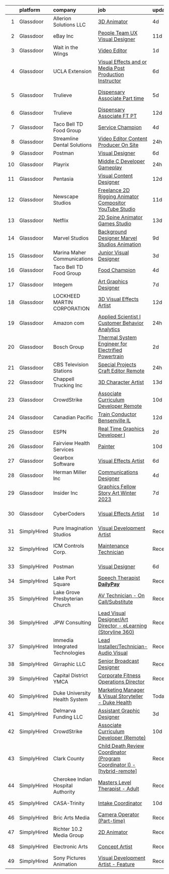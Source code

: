 

|    | platform    | company                            | job                                                                                                                                                                                                                                                                                                                                                                                                                                                                                                                                                                                                                                                                                                                                                                                                                                                                                                                                                                                                                                                                                                                                                                                                                                                                                                                                                                                                                                                                      | update_time   | location             |
|---:|:------------|:-----------------------------------|:-------------------------------------------------------------------------------------------------------------------------------------------------------------------------------------------------------------------------------------------------------------------------------------------------------------------------------------------------------------------------------------------------------------------------------------------------------------------------------------------------------------------------------------------------------------------------------------------------------------------------------------------------------------------------------------------------------------------------------------------------------------------------------------------------------------------------------------------------------------------------------------------------------------------------------------------------------------------------------------------------------------------------------------------------------------------------------------------------------------------------------------------------------------------------------------------------------------------------------------------------------------------------------------------------------------------------------------------------------------------------------------------------------------------------------------------------------------------------|:--------------|:---------------------|
|  1 | Glassdoor   | Allerion Solutions LLC             | [3D Animator](https://www.glassdoor.com/partner/jobListing.htm?pos=118&ao=1136043&s=58&guid=0000018311b552d790420e8f03ecb1b5&src=GD_JOB_AD&t=SR&vt=w&ea=1&cs=1_86ce1ff1&cb=1662449439848&jobListingId=1008111219432&jrtk=3-0-1gc8raknpia0g801-1gc8rako82a4k000-6980242c01fa97b2-)                                                                                                                                                                                                                                                                                                                                                                                                                                                                                                                                                                                                                                                                                                                                                                                                                                                                                                                                                                                                                                                                                                                                                                                        | 4d            | Remote               |
|  2 | Glassdoor   | eBay Inc                           | [People Team UX Visual Designer](https://www.glassdoor.com/partner/jobListing.htm?pos=114&ao=1136043&s=58&guid=0000018311b552d790420e8f03ecb1b5&src=GD_JOB_AD&t=SR&vt=w&cs=1_968d2e53&cb=1662449439847&jobListingId=1008094027597&jrtk=3-0-1gc8raknpia0g801-1gc8rako82a4k000-49080d9b0f98cf1d-)                                                                                                                                                                                                                                                                                                                                                                                                                                                                                                                                                                                                                                                                                                                                                                                                                                                                                                                                                                                                                                                                                                                                                                          | 11d           | Salt Lake City, UT   |
|  3 | Glassdoor   | Wait in the Wings                  | [Video Editor](https://www.glassdoor.com/partner/jobListing.htm?pos=111&ao=1136043&s=58&guid=0000018311b552d790420e8f03ecb1b5&src=GD_JOB_AD&t=SR&vt=w&ea=1&cs=1_b5f2d369&cb=1662449439846&jobListingId=1008117095628&jrtk=3-0-1gc8raknpia0g801-1gc8rako82a4k000-dd36f08c439125e0-)                                                                                                                                                                                                                                                                                                                                                                                                                                                                                                                                                                                                                                                                                                                                                                                                                                                                                                                                                                                                                                                                                                                                                                                       | 1d            | Remote               |
|  4 | Glassdoor   | UCLA Extension                     | [Visual Effects and or Media Post Production Instructor](https://www.glassdoor.com/partner/jobListing.htm?pos=108&ao=1136043&s=58&guid=0000018311b552d790420e8f03ecb1b5&src=GD_JOB_AD&t=SR&vt=w&ea=1&cs=1_232c4b80&cb=1662449439846&jobListingId=1008104587675&jrtk=3-0-1gc8raknpia0g801-1gc8rako82a4k000-bf0b009795d16ed5-)                                                                                                                                                                                                                                                                                                                                                                                                                                                                                                                                                                                                                                                                                                                                                                                                                                                                                                                                                                                                                                                                                                                                             | 6d            | Los Angeles, CA      |
|  5 | Glassdoor   | Trulieve                           | [Dispensary Associate Part time](https://www.glassdoor.com/partner/jobListing.htm?pos=129&ao=1136043&s=58&guid=0000018311b552d790420e8f03ecb1b5&src=GD_JOB_AD&t=SR&vt=w&cs=1_be983558&cb=1662449439850&jobListingId=1008107749548&jrtk=3-0-1gc8raknpia0g801-1gc8rako82a4k000-4fe327cf826018e9-)                                                                                                                                                                                                                                                                                                                                                                                                                                                                                                                                                                                                                                                                                                                                                                                                                                                                                                                                                                                                                                                                                                                                                                          | 5d            | Fort Lauderdale, FL  |
|  6 | Glassdoor   | Trulieve                           | [Dispensary Associate   FT   PT](https://www.glassdoor.com/partner/jobListing.htm?pos=127&ao=1136043&s=58&guid=0000018311b552d790420e8f03ecb1b5&src=GD_JOB_AD&t=SR&vt=w&cs=1_cba5f004&cb=1662449439850&jobListingId=1008092357215&jrtk=3-0-1gc8raknpia0g801-1gc8rako82a4k000-5fd2e9057f8c563b-)                                                                                                                                                                                                                                                                                                                                                                                                                                                                                                                                                                                                                                                                                                                                                                                                                                                                                                                                                                                                                                                                                                                                                                          | 12d           | Sierra Vista, AZ     |
|  7 | Glassdoor   | Taco Bell   TD Food Group          | [Service Champion](https://www.glassdoor.com/partner/jobListing.htm?pos=120&ao=1136043&s=58&guid=0000018311b552d790420e8f03ecb1b5&src=GD_JOB_AD&t=SR&vt=w&ea=1&cs=1_596bcae0&cb=1662449439848&jobListingId=1008110658157&jrtk=3-0-1gc8raknpia0g801-1gc8rako82a4k000-4e7644dc2357b38b-)                                                                                                                                                                                                                                                                                                                                                                                                                                                                                                                                                                                                                                                                                                                                                                                                                                                                                                                                                                                                                                                                                                                                                                                   | 4d            | Agat, GU             |
|  8 | Glassdoor   | Streamline Dental Solutions        | [Video Editor Content Producer  On Site ](https://www.glassdoor.com/partner/jobListing.htm?pos=121&ao=1136043&s=58&guid=0000018311b552d790420e8f03ecb1b5&src=GD_JOB_AD&t=SR&vt=w&ea=1&cs=1_0f5a5234&cb=1662449439848&jobListingId=1008119501710&jrtk=3-0-1gc8raknpia0g801-1gc8rako82a4k000-3cca6ddc2d427f23-)                                                                                                                                                                                                                                                                                                                                                                                                                                                                                                                                                                                                                                                                                                                                                                                                                                                                                                                                                                                                                                                                                                                                                            | 24h           | Las Vegas, NV        |
|  9 | Glassdoor   | Postman                            | [Visual Designer](https://www.glassdoor.com/partner/jobListing.htm?pos=122&ao=1136043&s=58&guid=0000018311b552d790420e8f03ecb1b5&src=GD_JOB_AD&t=SR&vt=w&cs=1_9ba62f33&cb=1662449439849&jobListingId=1008104125295&jrtk=3-0-1gc8raknpia0g801-1gc8rako82a4k000-9d7b695bc4bc07c7-)                                                                                                                                                                                                                                                                                                                                                                                                                                                                                                                                                                                                                                                                                                                                                                                                                                                                                                                                                                                                                                                                                                                                                                                         | 6d            | Remote               |
| 10 | Glassdoor   | Playrix                            | [Middle C   Developer  Gameplay ](https://www.glassdoor.com/partner/jobListing.htm?pos=113&ao=1136043&s=58&guid=0000018311b552d790420e8f03ecb1b5&src=GD_JOB_AD&t=SR&vt=w&cs=1_4c7efc2f&cb=1662449439847&jobListingId=1008118610670&jrtk=3-0-1gc8raknpia0g801-1gc8rako82a4k000-3eeb4ef8963d6341-)                                                                                                                                                                                                                                                                                                                                                                                                                                                                                                                                                                                                                                                                                                                                                                                                                                                                                                                                                                                                                                                                                                                                                                         | 24h           | Remote               |
| 11 | Glassdoor   | Pentasia                           | [Visual Content Designer](https://www.glassdoor.com/partner/jobListing.htm?pos=112&ao=1136043&s=58&guid=0000018311b552d790420e8f03ecb1b5&src=GD_JOB_AD&t=SR&vt=w&cs=1_065dac8b&cb=1662449439847&jobListingId=1008091237576&jrtk=3-0-1gc8raknpia0g801-1gc8rako82a4k000-8f7fba7587cd0d9a-)                                                                                                                                                                                                                                                                                                                                                                                                                                                                                                                                                                                                                                                                                                                                                                                                                                                                                                                                                                                                                                                                                                                                                                                 | 12d           | Remote               |
| 12 | Glassdoor   | Newscape Studios                   | [Freelance 2D Rigging Animator Compositor YouTube Studio](https://www.glassdoor.com/partner/jobListing.htm?pos=124&ao=1136043&s=58&guid=0000018311b552d790420e8f03ecb1b5&src=GD_JOB_AD&t=SR&vt=w&ea=1&cs=1_bfd96f09&cb=1662449439849&jobListingId=1008094767544&jrtk=3-0-1gc8raknpia0g801-1gc8rako82a4k000-6926caafbf5b3d3f-)                                                                                                                                                                                                                                                                                                                                                                                                                                                                                                                                                                                                                                                                                                                                                                                                                                                                                                                                                                                                                                                                                                                                            | 11d           | Remote               |
| 13 | Glassdoor   | Netflix                            | [2D Spine Animator   Games Studio](https://www.glassdoor.com/partner/jobListing.htm?pos=117&ao=1136043&s=58&guid=0000018311b552d790420e8f03ecb1b5&src=GD_JOB_AD&t=SR&vt=w&cs=1_031ba861&cb=1662449439848&jobListingId=1008089102693&jrtk=3-0-1gc8raknpia0g801-1gc8rako82a4k000-1548ff48dac3d517-)                                                                                                                                                                                                                                                                                                                                                                                                                                                                                                                                                                                                                                                                                                                                                                                                                                                                                                                                                                                                                                                                                                                                                                        | 13d           | Remote               |
| 14 | Glassdoor   | Marvel Studios                     | [Background Designer   Marvel Studios Animation](https://www.glassdoor.com/partner/jobListing.htm?pos=116&ao=1136043&s=58&guid=0000018311b552d790420e8f03ecb1b5&src=GD_JOB_AD&t=SR&vt=w&cs=1_53fb9707&cb=1662449439847&jobListingId=1008098248766&jrtk=3-0-1gc8raknpia0g801-1gc8rako82a4k000-549b305f52acca06-)                                                                                                                                                                                                                                                                                                                                                                                                                                                                                                                                                                                                                                                                                                                                                                                                                                                                                                                                                                                                                                                                                                                                                          | 9d            | Burbank, CA          |
| 15 | Glassdoor   | Marina Maher Communications        | [Junior Visual Designer](https://www.glassdoor.com/partner/jobListing.htm?pos=110&ao=1136043&s=58&guid=0000018311b552d790420e8f03ecb1b5&src=GD_JOB_AD&t=SR&vt=w&cs=1_6a4560f5&cb=1662449439846&jobListingId=1008114853442&jrtk=3-0-1gc8raknpia0g801-1gc8rako82a4k000-eea2bccc1198218f-)                                                                                                                                                                                                                                                                                                                                                                                                                                                                                                                                                                                                                                                                                                                                                                                                                                                                                                                                                                                                                                                                                                                                                                                  | 3d            | New York, NY         |
| 16 | Glassdoor   | Taco Bell   TD Food Group          | [Food Champion](https://www.glassdoor.com/partner/jobListing.htm?pos=107&ao=1136043&s=58&guid=0000018311b552d790420e8f03ecb1b5&src=GD_JOB_AD&t=SR&vt=w&ea=1&cs=1_4254de09&cb=1662449439846&jobListingId=1008110643389&jrtk=3-0-1gc8raknpia0g801-1gc8rako82a4k000-bd1384cc15115f9d-)                                                                                                                                                                                                                                                                                                                                                                                                                                                                                                                                                                                                                                                                                                                                                                                                                                                                                                                                                                                                                                                                                                                                                                                      | 4d            | Agat, GU             |
| 17 | Glassdoor   | Integem                            | [Art Graphics Designer](https://www.glassdoor.com/partner/jobListing.htm?pos=115&ao=1136043&s=58&guid=0000018311b552d790420e8f03ecb1b5&src=GD_JOB_AD&t=SR&vt=w&ea=1&cs=1_a44296f4&cb=1662449439847&jobListingId=1008102053275&jrtk=3-0-1gc8raknpia0g801-1gc8rako82a4k000-db0b9712246398b2-)                                                                                                                                                                                                                                                                                                                                                                                                                                                                                                                                                                                                                                                                                                                                                                                                                                                                                                                                                                                                                                                                                                                                                                              | 7d            | Remote               |
| 18 | Glassdoor   | LOCKHEED MARTIN CORPORATION        | [3D Visual Effects Artist](https://www.glassdoor.com/partner/jobListing.htm?pos=106&ao=1136043&s=58&guid=0000018311b552d790420e8f03ecb1b5&src=GD_JOB_AD&t=SR&vt=w&cs=1_c333a4c2&cb=1662449439846&jobListingId=1008092483685&jrtk=3-0-1gc8raknpia0g801-1gc8rako82a4k000-5797e30474f48f0f-)                                                                                                                                                                                                                                                                                                                                                                                                                                                                                                                                                                                                                                                                                                                                                                                                                                                                                                                                                                                                                                                                                                                                                                                | 12d           | Englewood, CO        |
| 19 | Glassdoor   | Amazon com                         | [Applied Scientist I  Customer Behavior Analytics](https://www.glassdoor.com/partner/jobListing.htm?pos=102&ao=1110586&s=58&guid=0000018311b552d790420e8f03ecb1b5&src=GD_JOB_AD&t=SR&vt=w&cs=1_49d4aa7a&cb=1662449439845&jobListingId=1008118976731&cpc=47CFDC01B3F81FAC&jrtk=3-0-1gc8raknpia0g801-1gc8rako82a4k000-830da5ef33ddabb3--6NYlbfkN0CKJOvZ2V5IrJ1cL6f27LnM8XR4tisTi-a8V3t-dR9dwsgFRvlGUQc2Ve2CGI8d6VN_DkzEtpJvFHrUAkbf_wcxpjiXWbYKqY4dx4DoTrVZcqD0U9iffJssVSxt1xmRFr-vb6QMDjUtu9w6Xajj8gERLjDpV1sUxt6EFbzLkdu5hS1P2VWKE2-keNSzjoG22zoJobHG6wj31N2HuBg8lxT_IPJgMIMjHbLI-0sR9m6L3JeRvYAlgsNj083I64asBYxRGEAhGrkia-6FmPFPInj0_g21kiZWKoGgu9vKVBis_QQRiAr1hoODsZiUE7qCDoOuHra6aHBIsggS6X2KlCt4nCeJsbPbDZCIwEP8bvi779yD8wcd_X44YQxF6aqQ1iEvQz7rGt2rwalUapbOspVZxLFtqdBiebOfukc1qykcKorv0ai-rD49TN8IFribL3M%3D)                                                                                                                                                                                                                                                                                                                                                                                                                                                                                                                                                                                                                                                     | 24h           | Sunnyvale, CA        |
| 20 | Glassdoor   | Bosch Group                        | [Thermal System Engineer for Electrified Powertrain](https://www.glassdoor.com/partner/jobListing.htm?pos=103&ao=1110586&s=58&guid=0000018311b552d790420e8f03ecb1b5&src=GD_JOB_AD&t=SR&vt=w&cs=1_eba1c410&cb=1662449439845&jobListingId=1008115704705&cpc=8795CF9063CD573D&jrtk=3-0-1gc8raknpia0g801-1gc8rako82a4k000-0dba0c78ec525a0a--6NYlbfkN0C6GWNaujYxALY5cE2_tEHrxFJ_nxpjx3wh1ke1yD6QSF_gWAnu0BYVuiTyHJRAlUHK_lar3HCi2VV5w5qHgocMS8UIUCkpz49QRtD1tBDdkw-QmxQPDFbghylbFwQQB7aRRLDdzZYSvN7I7PCjbxU650tgSaglUb_PfzKSmMlOFmOQ7EiR85g5P6wKoLOAX-8D3OqIMVrUPItwwy814H1FVQKil43n9iZokg5kujB3NE5pSY_vc14VaIWPF1AMk83_0fRJoygJ-3piu1XGlPVlX7dzsshXRW6e51CWyzyegDXtVt-9IVtJNwzNSolYTB7ujvCyjYvWsPKy8S2JuHsz5D8s68xQSbR2Xx4vWR-tT5ekwO3TG3CJc0g4tYavS3KHKo0m0ML3pyLA0NBrAg81ep9MBpyqAyXvZyyBFkbA8nRCoKT9Cls1xO9e_3WhFrGKDZazNNCXGIUjR2GNzbajfDDfa0zBO7XNqZvtb0qTCIfiG6IT6xCT4SpbGjSi3EJk-WZiZLGy87-OdiSguGqU9wEgkTEjVzUDk0PSQCyETcW_Mi8XEZ7IeYqMxoRGbbo_Alt2VnY5155r5c45KTYikyAyvYfB-eS2hX-zB0zniSxRRKnkzDPnpkqphIRzWiZ5ialj6oO6cQoiMqk8MidTbLv5lOfEU31FpEQXvCitScPUasA8SGi1wX8hZ2kJ8V05dXou8Cz6v4uSUjvsGg_Iw0WZTETum7R08AiNplp_RMETEo1TJy7joTOVOdcWhF1woKSmrvADifWHYZsEWSkPM6s1tnNE92OJULLD32qmlrFnoS5s2If32sKCAYPJZfVGCQka0iLngTHzVxjcty3RovzSWPuwSwMsM8pNgHPn8IoRWYNWT8sHHtE1Qf2qZoAeBGkT1Ur_oK_rSxA3heP1M2fULPZ34YZR3eeyfPF_XNXyb7D-pR-J28hLo6f1G3llXbfOKEVLXRaNz_JAto1I_rGqxisqbDNPaucuEaDb5JuoCPu3WOwpJNBqiC-JFfcSVcRZKPrAdC3atdcMTZk38TtZyUOJ2y0aR2PUyxAPUnsy7vrNMXUC) | 2d            | Farmington Hills, MI |
| 21 | Glassdoor   | CBS Television Stations            | [Special Projects Craft Editor  Remote ](https://www.glassdoor.com/partner/jobListing.htm?pos=105&ao=1136043&s=58&guid=0000018311b552d790420e8f03ecb1b5&src=GD_JOB_AD&t=SR&vt=w&cs=1_572279db&cb=1662449439846&jobListingId=1008119618802&jrtk=3-0-1gc8raknpia0g801-1gc8rako82a4k000-843723d65af0a502-)                                                                                                                                                                                                                                                                                                                                                                                                                                                                                                                                                                                                                                                                                                                                                                                                                                                                                                                                                                                                                                                                                                                                                                  | 24h           | New York, NY         |
| 22 | Glassdoor   | Chappell Trucking Inc              | [3D Character Artist](https://www.glassdoor.com/partner/jobListing.htm?pos=126&ao=1136043&s=58&guid=0000018311b552d790420e8f03ecb1b5&src=GD_JOB_AD&t=SR&vt=w&ea=1&cs=1_2f453a50&cb=1662449439850&jobListingId=1008089297200&jrtk=3-0-1gc8raknpia0g801-1gc8rako82a4k000-dff0559f499c050f-)                                                                                                                                                                                                                                                                                                                                                                                                                                                                                                                                                                                                                                                                                                                                                                                                                                                                                                                                                                                                                                                                                                                                                                                | 13d           | Remote               |
| 23 | Glassdoor   | CrowdStrike                        | [Associate Curriculum Developer  Remote ](https://www.glassdoor.com/partner/jobListing.htm?pos=123&ao=1136043&s=58&guid=0000018311b552d790420e8f03ecb1b5&src=GD_JOB_AD&t=SR&vt=w&cs=1_8d7c5d11&cb=1662449439849&jobListingId=1008097685858&jrtk=3-0-1gc8raknpia0g801-1gc8rako82a4k000-131494aadce60384-)                                                                                                                                                                                                                                                                                                                                                                                                                                                                                                                                                                                                                                                                                                                                                                                                                                                                                                                                                                                                                                                                                                                                                                 | 10d           | Remote               |
| 24 | Glassdoor   | Canadian Pacific                   | [Train Conductor   Bensenville  IL](https://www.glassdoor.com/partner/jobListing.htm?pos=128&ao=1136043&s=58&guid=0000018311b552d790420e8f03ecb1b5&src=GD_JOB_AD&t=SR&vt=w&cs=1_c5b39fc2&cb=1662449439850&jobListingId=1008092243223&jrtk=3-0-1gc8raknpia0g801-1gc8rako82a4k000-3bb6cebde2649adb-)                                                                                                                                                                                                                                                                                                                                                                                                                                                                                                                                                                                                                                                                                                                                                                                                                                                                                                                                                                                                                                                                                                                                                                       | 12d           | Bensenville, IL      |
| 25 | Glassdoor   | ESPN                               | [Real Time Graphics Developer I](https://www.glassdoor.com/partner/jobListing.htm?pos=125&ao=1136043&s=58&guid=0000018311b552d790420e8f03ecb1b5&src=GD_JOB_AD&t=SR&vt=w&cs=1_59b98ca4&cb=1662449439849&jobListingId=1008115460640&jrtk=3-0-1gc8raknpia0g801-1gc8rako82a4k000-877d23318fd1bacd-)                                                                                                                                                                                                                                                                                                                                                                                                                                                                                                                                                                                                                                                                                                                                                                                                                                                                                                                                                                                                                                                                                                                                                                          | 2d            | Bristol, CT          |
| 26 | Glassdoor   | Fairview Health Services           | [Painter](https://www.glassdoor.com/partner/jobListing.htm?pos=109&ao=1136043&s=58&guid=0000018311b552d790420e8f03ecb1b5&src=GD_JOB_AD&t=SR&vt=w&cs=1_2126be61&cb=1662449439846&jobListingId=1008097823904&jrtk=3-0-1gc8raknpia0g801-1gc8rako82a4k000-31951e194535eb39-)                                                                                                                                                                                                                                                                                                                                                                                                                                                                                                                                                                                                                                                                                                                                                                                                                                                                                                                                                                                                                                                                                                                                                                                                 | 10d           | Maplewood, MN        |
| 27 | Glassdoor   | Gearbox Software                   | [Visual Effects Artist](https://www.glassdoor.com/partner/jobListing.htm?pos=104&ao=1136043&s=58&guid=0000018311b552d790420e8f03ecb1b5&src=GD_JOB_AD&t=SR&vt=w&ea=1&cs=1_16d58f5a&cb=1662449439845&jobListingId=1008103174210&jrtk=3-0-1gc8raknpia0g801-1gc8rako82a4k000-ce04fd1151052e99-)                                                                                                                                                                                                                                                                                                                                                                                                                                                                                                                                                                                                                                                                                                                                                                                                                                                                                                                                                                                                                                                                                                                                                                              | 6d            | Frisco, TX           |
| 28 | Glassdoor   | Herman Miller  Inc                 | [Communications Designer](https://www.glassdoor.com/partner/jobListing.htm?pos=119&ao=1136043&s=58&guid=0000018311b552d790420e8f03ecb1b5&src=GD_JOB_AD&t=SR&vt=w&cs=1_c423cbd2&cb=1662449439848&jobListingId=1008111729056&jrtk=3-0-1gc8raknpia0g801-1gc8rako82a4k000-a1a92aa6c4a0bf84-)                                                                                                                                                                                                                                                                                                                                                                                                                                                                                                                                                                                                                                                                                                                                                                                                                                                                                                                                                                                                                                                                                                                                                                                 | 4d            | Chicago, IL          |
| 29 | Glassdoor   | Insider Inc                        | [Graphics Fellow  Story Art  Winter 2023 ](https://www.glassdoor.com/partner/jobListing.htm?pos=130&ao=1136043&s=58&guid=0000018311b552d790420e8f03ecb1b5&src=GD_JOB_AD&t=SR&vt=w&ea=1&cs=1_a4ae5e6b&cb=1662449439850&jobListingId=1008101233004&jrtk=3-0-1gc8raknpia0g801-1gc8rako82a4k000-229c631765498603-)                                                                                                                                                                                                                                                                                                                                                                                                                                                                                                                                                                                                                                                                                                                                                                                                                                                                                                                                                                                                                                                                                                                                                           | 7d            | New York, NY         |
| 30 | Glassdoor   | CyberCoders                        | [Visual Effects Artist](https://www.glassdoor.com/partner/jobListing.htm?pos=101&ao=1110586&s=58&guid=0000018311b552d790420e8f03ecb1b5&src=GD_JOB_AD&t=SR&vt=w&ea=1&cs=1_701707a3&cb=1662449439845&jobListingId=1008116383870&cpc=32EE424DE2B657EB&jrtk=3-0-1gc8raknpia0g801-1gc8rako82a4k000-75d40b4f93ebbded--6NYlbfkN0CpFJQzrgRR8WqXWK1qKKEqALWJw739KlKqr2H-MSI4eoBlI4EFrmor2FYZMP3muM3NPlQXbfYTn7dNbq_84J63JqUHQ6R0GR7aj-XdMS_foO8VUDWZoZyfIsmG_LuaD1tL9DavluqtZ9kL6BBIYjMxbC7YuguRp67rUxk7A6rT7GAhocq3f0pSbIfdCJoxxzTnbLBVe3GxXfyT5bR-EoQlBL1smxoytrLfHZO0_oX2COpP-Rl0ea4tuP3pBkGNSdSljfdKrRlTj6A7-uWmfJXJAnPodhjMS4Oyvq0q5Fe3rJ-9EyoRukm_UQ4BaewcEZJ42F_Ea3Z3qFHOoMjAl6NijMjoC6P2C8HY-fLFlLdGsRuryXS2Bpc-oGPVRunLiFGxOykUnMJcZF0ruhkQGCstYyYbYaJirgMXVGj50fHIO91j81JM9rPJxu_4NDobUaNa0sCUE0SZjusO0rIP0IGj7dTmD62mynGFL6DN5erFLmsPX7kdx8y10-a_NPp53ftIfn3apPy_pA6M7S-t-5mxP2H-p6bHnf_LrmW_RGRATww9On3lDbs04TVpBsqHOHgJb3nACwJgW98nI9bpEiKrX-RzeVumIQRToULeowpAWY7iGIOtpMi8oHC_wQYld-SBCKCR0CiMDncXemE4v49zZPL8uefNMLUHRjp_1UuuNqsqKv3nVa34IPsxLoZ58PRsXWdV2qfuH1EkxH58L9-b91ZSfScY22B9xJX0DAMUFXRrg_oBKolxL_OOasTN0ykLcpz1BdEwD3CgWy58irugRGry_2tE8lqsP8kJuCn7sJqgi4rg7SYnhh5xEfN5DsXEyMbc4NBT6b9KngNVAOhS6iodjo54YYfyjvRz1SQ9Zyq2r8RSnx1fi-LFOu_ZQ2j7EWTCOjWdw8EEUnc1gny6yjCTECnTNhL-z8y1f8qX8TjGIk7sXyZgr-phxCKWfA3usYG4G32WCvJzHEEFRMH_r_dGgHgsy5k%3D)                                                                                                           | 1d            | Los Angeles, CA      |
| 31 | SimplyHired | Pure Imagination Studios           | [Visual Development Artist](https://www.simplyhired.com/job/u3Ce0qDkoB4jPujFyWA_pOjySvkBJ7SmBclJFkATwkjx3a0XU_1R2g?q=visual+effects)                                                                                                                                                                                                                                                                                                                                                                                                                                                                                                                                                                                                                                                                                                                                                                                                                                                                                                                                                                                                                                                                                                                                                                                                                                                                                                                                     | Recently      | Van Nuys, CA         |
| 32 | SimplyHired | ICM Controls Corp.                 | [Maintenance Technician](https://www.simplyhired.com/job/MKpG2-bxhWXWB1ZMYVBf2c8_MdwqLVLyq7l2CTEvE-p4OflQd93yUA?q=visual+effects)                                                                                                                                                                                                                                                                                                                                                                                                                                                                                                                                                                                                                                                                                                                                                                                                                                                                                                                                                                                                                                                                                                                                                                                                                                                                                                                                        | Recently      | North Syracuse, NY   |
| 33 | SimplyHired | Postman                            | [Visual Designer](https://www.simplyhired.com/job/dQCto0iEGMVR5IfhBsiKy_98BTnD-V8SaMZXt8N6zrXUAM5KmZIoNw?q=visual+effects)                                                                                                                                                                                                                                                                                                                                                                                                                                                                                                                                                                                                                                                                                                                                                                                                                                                                                                                                                                                                                                                                                                                                                                                                                                                                                                                                               | 6d            | Remote +1 location   |
| 34 | SimplyHired | Lake Port Square                   | [Speech Therapist **DailyPay**](https://www.simplyhired.com/job/UnbmGA5ask0d3rqUECA3Vus0b1qHb1rsdbo-W4HeVzi_DQ2TQoAJ7Q?q=visual+effects)                                                                                                                                                                                                                                                                                                                                                                                                                                                                                                                                                                                                                                                                                                                                                                                                                                                                                                                                                                                                                                                                                                                                                                                                                                                                                                                                 | Recently      | Leesburg, FL         |
| 35 | SimplyHired | Lake Grove Presbyterian Church     | [AV Technician - On Call/Substitute](https://www.simplyhired.com/job/tb9Lp_96v5nuqnhe0ZYtbeKN6hRlb-jVRHz1dLdsFAKeVM_Axvfv9Q?q=visual+effects)                                                                                                                                                                                                                                                                                                                                                                                                                                                                                                                                                                                                                                                                                                                                                                                                                                                                                                                                                                                                                                                                                                                                                                                                                                                                                                                            | Recently      | Lake Oswego, OR      |
| 36 | SimplyHired | JPW Consulting                     | [Lead Visual Designer/Art Director - eLearning (Storyline 360)](https://www.simplyhired.com/job/PgmvgL5Ca5jgMg_IjD54hi357FpCtadeTYS_A-I31QG4HDPXEknCCA?q=visual+effects)                                                                                                                                                                                                                                                                                                                                                                                                                                                                                                                                                                                                                                                                                                                                                                                                                                                                                                                                                                                                                                                                                                                                                                                                                                                                                                 | Recently      | Remote               |
| 37 | SimplyHired | Immedia Integrated Technologies    | [Lead Installer/Technician-Audio Visual](https://www.simplyhired.com/job/IL_TH2SXPlz2tOw2DDE_I22xSpEewZlkJne33ZaAXd-CmCI5oTmI_A?q=visual+effects)                                                                                                                                                                                                                                                                                                                                                                                                                                                                                                                                                                                                                                                                                                                                                                                                                                                                                                                                                                                                                                                                                                                                                                                                                                                                                                                        | Recently      | Scottsdale, AZ       |
| 38 | SimplyHired | Girraphic LLC                      | [Senior Broadcast Designer](https://www.simplyhired.com/job/fdtVv98VgJcLk1dKQRpSlJ1u8mn8l5ofLqE1u1ffRigiBtoFDmH6tg?q=visual+effects)                                                                                                                                                                                                                                                                                                                                                                                                                                                                                                                                                                                                                                                                                                                                                                                                                                                                                                                                                                                                                                                                                                                                                                                                                                                                                                                                     | Recently      | Englewood, CO        |
| 39 | SimplyHired | Capital District YMCA              | [Corporate Fitness Operations Director](https://www.simplyhired.com/job/jElaJWqp3tNm1Zc5Vp3njtJ9fCEDjCw8KcbQglXS7A462AHfkKmDMQ?q=visual+effects)                                                                                                                                                                                                                                                                                                                                                                                                                                                                                                                                                                                                                                                                                                                                                                                                                                                                                                                                                                                                                                                                                                                                                                                                                                                                                                                         | Recently      | Troy, NY             |
| 40 | SimplyHired | Duke University Health System      | [Marketing Manager & Visual Storyteller - Duke Health](https://www.simplyhired.com/job/5tfirr8KZCsTPZAIrk2No5-Hsleg9-sfbaIJQuOapqa1bulHTjhqqA?q=visual+effects)                                                                                                                                                                                                                                                                                                                                                                                                                                                                                                                                                                                                                                                                                                                                                                                                                                                                                                                                                                                                                                                                                                                                                                                                                                                                                                          | Today         | Durham, NC           |
| 41 | SimplyHired | Delmarva Funding LLC               | [Assistant Graphic Designer](https://www.simplyhired.com/job/4iOxNQhFrM7zhBH1mvVorZtseJgwZrmV3S74AzGj18Tr13m9r7mGwA?q=visual+effects)                                                                                                                                                                                                                                                                                                                                                                                                                                                                                                                                                                                                                                                                                                                                                                                                                                                                                                                                                                                                                                                                                                                                                                                                                                                                                                                                    | 3d            | Remote               |
| 42 | SimplyHired | CrowdStrike                        | [Associate Curriculum Developer (Remote)](https://www.simplyhired.com/job/6VJJr9TZs_AdxbnRiHAIgZ_cvsaIAXsrX8HZRo3D6u4XtknEuanOug?q=visual+effects)                                                                                                                                                                                                                                                                                                                                                                                                                                                                                                                                                                                                                                                                                                                                                                                                                                                                                                                                                                                                                                                                                                                                                                                                                                                                                                                       | 10d           | Remote               |
| 43 | SimplyHired | Clark County                       | [Child Death Review Coordinator (Program Coordinator I) - [hybrid-remote]](https://www.simplyhired.com/job/DTnlS6MwK5F8DhvMCHV0bQKRgkTiFr25qNQeG55sDQK8J_7wNcGt0w?q=visual+effects)                                                                                                                                                                                                                                                                                                                                                                                                                                                                                                                                                                                                                                                                                                                                                                                                                                                                                                                                                                                                                                                                                                                                                                                                                                                                                      | Recently      | Vancouver, WA        |
| 44 | SimplyHired | Cherokee Indian Hospital Authority | [Masters Level Therapist - Adult](https://www.simplyhired.com/job/Zb1f9ndDfCV9DwGpRQtBDaD502p99LL1Fuxm0qJ1PxK8iNIQhLI8UA?q=visual+effects)                                                                                                                                                                                                                                                                                                                                                                                                                                                                                                                                                                                                                                                                                                                                                                                                                                                                                                                                                                                                                                                                                                                                                                                                                                                                                                                               | Recently      | Cherokee, NC         |
| 45 | SimplyHired | CASA-Trinity                       | [Intake Coordinator](https://www.simplyhired.com/job/rBM9NTR0W2riaPH90ygwB6Dd7AYyQ255iVjF5NZhuehOb36BXcI4lg?q=visual+effects)                                                                                                                                                                                                                                                                                                                                                                                                                                                                                                                                                                                                                                                                                                                                                                                                                                                                                                                                                                                                                                                                                                                                                                                                                                                                                                                                            | 10d           | Dansville, NY        |
| 46 | SimplyHired | Bric Arts Media                    | [Camera Operator (Part-time)](https://www.simplyhired.com/job/lXpIl2DxgjSVOqSTRyu_K4SwXCFYrnFe77ZHz1uy0-8yHTdiEqYaRg?q=visual+effects)                                                                                                                                                                                                                                                                                                                                                                                                                                                                                                                                                                                                                                                                                                                                                                                                                                                                                                                                                                                                                                                                                                                                                                                                                                                                                                                                   | Recently      | Brooklyn, NY         |
| 47 | SimplyHired | Richter 10.2 Media Group           | [2D Animator](https://www.simplyhired.com/job/bPXdJCCeRUVZbkOUCLEYO_2v_JJa5ieO2a1aN21KWJ1LXbcHzKah6g?q=visual+effects)                                                                                                                                                                                                                                                                                                                                                                                                                                                                                                                                                                                                                                                                                                                                                                                                                                                                                                                                                                                                                                                                                                                                                                                                                                                                                                                                                   | Recently      | Remote               |
| 48 | SimplyHired | Electronic Arts                    | [Concept Artist](https://www.simplyhired.com/job/yBkJyZphujU22bDgPAZAytIOKLbXRlsvcncU8O-PdWn8QGuVnRx7Jw?q=visual+effects)                                                                                                                                                                                                                                                                                                                                                                                                                                                                                                                                                                                                                                                                                                                                                                                                                                                                                                                                                                                                                                                                                                                                                                                                                                                                                                                                                | Recently      | Marina del Rey, CA   |
| 49 | SimplyHired | Sony Pictures Animation            | [Visual Development Artist - Feature](https://www.simplyhired.com/job/__l3QV_kINNExp5pBBoEZ4h0ypddIMq66mbnKSUA9j9fi8F8dGUsUA?q=visual+effects)                                                                                                                                                                                                                                                                                                                                                                                                                                                                                                                                                                                                                                                                                                                                                                                                                                                                                                                                                                                                                                                                                                                                                                                                                                                                                                                           | Recently      | Culver City, CA      |